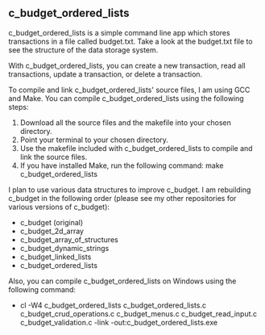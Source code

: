 ## c_budget_ordered_lists

c_budget_ordered_lists is a simple command line app which stores transactions in a file called budget.txt. Take a look at the budget.txt file to see the structure of the data storage system.

With c_budget_ordered_lists, you can create a new transaction, read all transactions, update a transaction, or delete a transaction.

To compile and link c_budget_ordered_lists' source files, I am using GCC and Make. You can compile c_budget_ordered_lists using the following steps:

1. Download all the source files and the makefile into your chosen directory.
2. Point your terminal to your chosen directory.
3. Use the makefile included with c_budget_ordered_lists to compile and link the source files.
4. If you have installed Make, run the following command: make c_budget_ordered_lists

I plan to use various data structures to improve c_budget. I am rebuilding c_budget in the following order (please see my other repositories for various versions of c_budget):

- c_budget (original)
- c_budget_2d_array
- c_budget_array_of_structures
- c_budget_dynamic_strings
- c_budget_linked_lists
- c_budget_ordered_lists

Also, you can compile c_budget_ordered_lists on Windows using the following command:

- cl -W4 c_budget_ordered_lists c_budget_ordered_lists.c c_budget_crud_operations.c c_budget_menus.c c_budget_read_input.c c_budget_validation.c -link -out:c_budget_ordered_lists.exe
